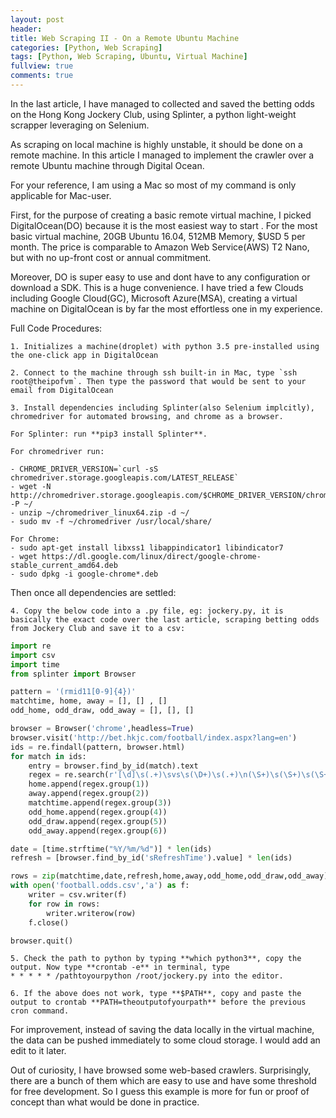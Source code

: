 ```yaml
---
layout: post
header:
title: Web Scraping II - On a Remote Ubuntu Machine
categories: [Python, Web Scraping]
tags: [Python, Web Scraping, Ubuntu, Virtual Machine]
fullview: true
comments: true
---
```


In the last article, I have managed to collected and saved the betting odds on the Hong Kong Jockery Club, using Splinter, a python light-weight scrapper leveraging on Selenium.

As scraping on local machine is highly unstable, it should be done on a remote machine. In this article I managed to implement the crawler over a remote Ubuntu machine through Digital Ocean. 

For your reference, I am using a Mac so most of my command is only applicable for Mac-user.



First, for the purpose of creating a basic remote virtual machine, I picked DigitalOcean(DO) because it is the most easiest way to start . For the most basic virtual machine, 20GB Ubuntu 16.04, 512MB Memory, $USD 5 per month. The price is comparable to Amazon Web Service(AWS) T2 Nano, but with no up-front cost or annual commitment. 

Moreover, DO is super easy to use and dont have to any configuration or download a SDK. This is a huge convenience. I have tried a few Clouds including Google Cloud(GC), Microsoft Azure(MSA), creating a virtual machine on DigitalOcean is by far the most effortless one in my experience.


Full Code Procedures:

    1. Initializes a machine(droplet) with python 3.5 pre-installed using the one-click app in DigitalOcean

    2. Connect to the machine through ssh built-in in Mac, type `ssh root@theipofvm`. Then type the password that would be sent to your email from DigitalOcean

    3. Install dependencies including Splinter(also Selenium implcitly), chromedriver for automated browsing, and chrome as a browser. 
    
    For Splinter: run **pip3 install Splinter**.

    For chromedriver run:

    - CHROME_DRIVER_VERSION=`curl -sS chromedriver.storage.googleapis.com/LATEST_RELEASE`
    - wget -N http://chromedriver.storage.googleapis.com/$CHROME_DRIVER_VERSION/chromedriver_linux64.zip -P ~/
    - unzip ~/chromedriver_linux64.zip -d ~/
    - sudo mv -f ~/chromedriver /usr/local/share/
       
    For Chrome:
    - sudo apt-get install libxss1 libappindicator1 libindicator7
    - wget https://dl.google.com/linux/direct/google-chrome-stable_current_amd64.deb
    - sudo dpkg -i google-chrome*.deb

Then once all dependencies are settled:

    4. Copy the below code into a .py file, eg: jockery.py, it is basically the exact code over the last article, scraping betting odds from Jockery Club and save it to a csv:



```python
import re
import csv
import time
from splinter import Browser

pattern = '(rmid11[0-9]{4})'
matchtime, home, away = [], [] , []
odd_home, odd_draw, odd_away = [], [], []

browser = Browser('chrome',headless=True)
browser.visit('http://bet.hkjc.com/football/index.aspx?lang=en')
ids = re.findall(pattern, browser.html)
for match in ids:
    entry = browser.find_by_id(match).text
    regex = re.search(r'[\d]\s(.+)\svs\s(\D+)\s(.+)\n(\S+)\s(\S+)\s(\S+)', entry)
    home.append(regex.group(1))
    away.append(regex.group(2))
    matchtime.append(regex.group(3))
    odd_home.append(regex.group(4))
    odd_draw.append(regex.group(5))
    odd_away.append(regex.group(6))

date = [time.strftime("%Y/%m/%d")] * len(ids)
refresh = [browser.find_by_id('sRefreshTime').value] * len(ids)

rows = zip(matchtime,date,refresh,home,away,odd_home,odd_draw,odd_away)
with open('football.odds.csv','a') as f:
    writer = csv.writer(f)
    for row in rows:
        writer.writerow(row)
    f.close()

browser.quit()

```


    5. Check the path to python by typing **which python3**, copy the output. Now type **crontab -e** in terminal, type 
    * * * * * /pathtoyourpython /root/jockery.py into the editor.

    6. If the above does not work, type **$PATH**, copy and paste the output to crontab **PATH=theoutputofyourpath** before the previous cron command.

For improvement, instead of saving the data locally in the virtual machine, the data can be pushed immediately to some cloud storage. I would add an edit to it later.

Out of curiosity, I have browsed some web-based crawlers. Surprisingly, there are a bunch of them which are easy to use and have some threshold for free development.
So I guess this example is more for fun or proof of concept than what would be done in practice.

